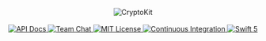 <p align="center">
    <img src="https://user-images.githubusercontent.com/1342803/58572381-8fc6d580-8209-11e9-9d5b-66f3c3ebd5f2.png" alt="CryptoKit">
    <br>
    <br>
    <a href="https://api.vapor.codes/crypto-kit/master/CryptoKit/index.html">
        <img src="http://img.shields.io/badge/api-docs-2196f3.svg" alt="API Docs">
    </a>
    <a href="https://discord.gg/vapor">
        <img src="https://img.shields.io/discord/431917998102675485.svg" alt="Team Chat">
    </a>
    <a href="LICENSE">
        <img src="http://img.shields.io/badge/license-MIT-brightgreen.svg" alt="MIT License">
    </a>
    <a href="https://circleci.com/gh/vapor/crypto">
        <img src="https://circleci.com/gh/vapor/crypto-kit.svg?style=shield" alt="Continuous Integration">
    </a>
    <a href="https://swift.org">
        <img src="http://img.shields.io/badge/swift-5-brightgreen.svg" alt="Swift 5">
    </a>
</p>
